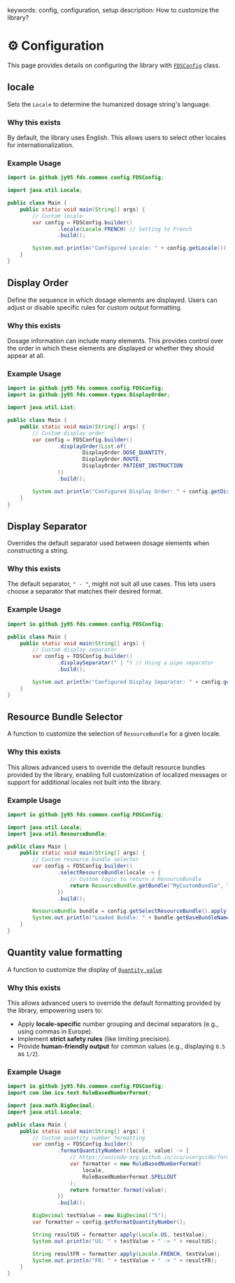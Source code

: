 keywords: config, configuration, setup
description: How to customize the library?

# ⚙️ Configuration

<!-- MACRO{toc|fromDepth=2|toDepth=2|id=toc} -->

This page provides details on configuring the library with [`FDSConfig`](./apidocs/io/github/jy95/fds/common/config/FDSConfig.html) class.

## locale

Sets the `Locale` to determine the humanized dosage string's language.

### Why this exists

By default, the library uses English. This allows users to select other locales for internationalization.

### Example Usage

```java
import io.github.jy95.fds.common.config.FDSConfig;

import java.util.Locale;

public class Main {
    public static void main(String[] args) {
        // Custom locale
        var config = FDSConfig.builder()
                .locale(Locale.FRENCH) // Setting to French
                .build();

        System.out.println("Configured Locale: " + config.getLocale());
    }
}
```

## Display Order

Define the sequence in which dosage elements are displayed. 
Users can adjust or disable specific rules for custom output formatting.

### Why this exists

Dosage information can include many elements. 
This provides control over the order in which these elements are displayed or whether they should appear at all.

### Example Usage

```java
import io.github.jy95.fds.common.config.FDSConfig;
import io.github.jy95.fds.common.types.DisplayOrder;

import java.util.List;

public class Main {
    public static void main(String[] args) {
        // Custom display order
        var config = FDSConfig.builder()
                .displayOrder(List.of(
                        DisplayOrder.DOSE_QUANTITY, 
                        DisplayOrder.ROUTE, 
                        DisplayOrder.PATIENT_INSTRUCTION
                ))
                .build();

        System.out.println("Configured Display Order: " + config.getDisplayOrder());
    }
}
```

## Display Separator

Overrides the default separator used between dosage elements when constructing a string.

### Why this exists

The default separator, `" - "`, might not suit all use cases. 
This lets users choose a separator that matches their desired format.

### Example Usage

```java
import io.github.jy95.fds.common.config.FDSConfig;

public class Main {
    public static void main(String[] args) {
        // Custom display separator
        var config = FDSConfig.builder()
                .displaySeparator(" | ") // Using a pipe separator
                .build();

        System.out.println("Configured Display Separator: " + config.getDisplaySeparator());
    }
}
```

## Resource Bundle Selector

A function to customize the selection of `ResourceBundle` for a given locale.

### Why this exists

This allows advanced users to override the default resource bundles provided by the library, 
enabling full customization of localized messages or support for additional locales not built into the library.

### Example Usage

```java
import io.github.jy95.fds.common.config.FDSConfig;

import java.util.Locale;
import java.util.ResourceBundle;

public class Main {
    public static void main(String[] args) {
        // Custom resource bundle selector
        var config = FDSConfig.builder()
                .selectResourceBundle(locale -> {
                    // Custom logic to return a ResourceBundle
                    return ResourceBundle.getBundle("MyCustomBundle", locale);
                })
                .build();

        ResourceBundle bundle = config.getSelectResourceBundle().apply(Locale.GERMAN);
        System.out.println("Loaded Bundle: " + bundle.getBaseBundleName());
    }
}
```

## Quantity value formatting

A function to customize the display of [`Quantity value`](https://hl7.org/fhir/datatypes-definitions.html#Quantity.value)

### Why this exists

This allows advanced users to override the default formatting provided by the library, empowering users to:
* Apply **locale-specific** number grouping and decimal separators (e.g., using commas in Europe).
* Implement **strict safety rules** (like limiting precision).
* Provide **human-friendly output** for common values (e.g., displaying `0.5` as `1/2`).

### Example Usage

```java
import io.github.jy95.fds.common.config.FDSConfig;
import com.ibm.icu.text.RuleBasedNumberFormat;

import java.math.BigDecimal;
import java.util.Locale;

public class Main {
    public static void main(String[] args) {
        // Custom quantity number formatting
        var config = FDSConfig.builder()
                .formatQuantityNumber((locale, value) -> {
                    // https://unicode-org.github.io/icu/userguide/format_parse/numbers/rbnf.html
                    var formatter = new RuleBasedNumberFormat(
                        locale,
                        RuleBasedNumberFormat.SPELLOUT
                    );
                    return formatter.format(value);
                })
                .build();

        BigDecimal testValue = new BigDecimal("5");
        var formatter = config.getFormatQuantityNumber();

        String resultUS = formatter.apply(Locale.US, testValue);
        System.out.println("US: " + testValue + " -> " + resultUS);

        String resultFR = formatter.apply(Locale.FRENCH, testValue);
        System.out.println("FR: " + testValue + " -> " + resultFR);
    }
}
```